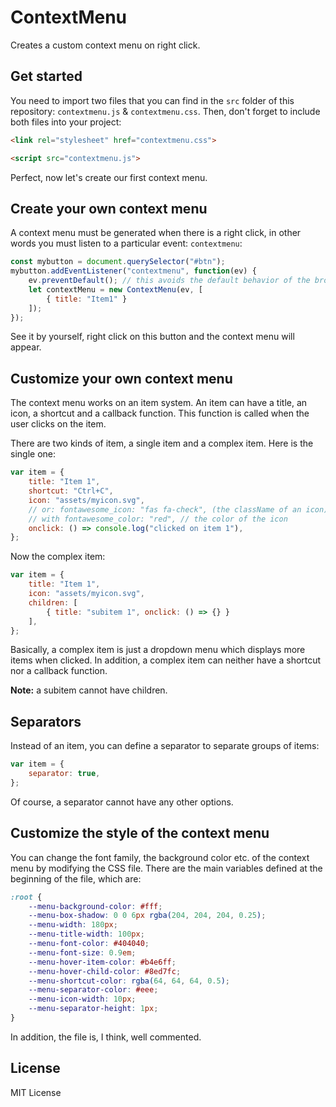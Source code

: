 # ContextMenu

Creates a custom context menu on right click.

## Get started

You need to import two files that you can find in the `src` folder of this repository: `contextmenu.js` & `contextmenu.css`. Then, don't forget to include both files into your project:

```html
<link rel="stylesheet" href="contextmenu.css">
```

```html
<script src="contextmenu.js">
```

Perfect, now let's create our first context menu.

## Create your own context menu

A context menu must be generated when there is a right click, in other words you must listen to a particular event: `contextmenu`:

```javascript
const mybutton = document.querySelector("#btn");
mybutton.addEventListener("contextmenu", function(ev) {
    ev.preventDefault(); // this avoids the default behavior of the browser
    let contextMenu = new ContextMenu(ev, [
        { title: "Item1" }
    ]);
});
```

See it by yourself, right click on this button and the context menu will appear.

## Customize your own context menu

The context menu works on an item system. An item can have a title, an icon, a shortcut and a callback function. This function is called when the user clicks on the item.

There are two kinds of item, a single item and a complex item. Here is the single one:

```javascript
var item = {
    title: "Item 1",
    shortcut: "Ctrl+C",
    icon: "assets/myicon.svg",
    // or: fontawesome_icon: "fas fa-check", (the className of an icon)
    // with fontawesome_color: "red", // the color of the icon
    onclick: () => console.log("clicked on item 1"),
};
```

Now the complex item:

```javascript
var item = {
    title: "Item 1",
    icon: "assets/myicon.svg",
    children: [
        { title: "subitem 1", onclick: () => {} }
    ],
};
```

Basically, a complex item is just a dropdown menu which displays more items when clicked. In addition, a complex item can neither have a shortcut nor a callback function.

**Note:** a subitem cannot have children.

## Separators

Instead of an item, you can define a separator to separate groups of items:

```javascript
var item = {
    separator: true,
};
```

Of course, a separator cannot have any other options.

## Customize the style of the context menu

You can change the font family, the background color etc. of the context menu by modifying the CSS file. There are the main variables defined at the beginning of the file, which are:

```css
:root {
	--menu-background-color: #fff;
	--menu-box-shadow: 0 0 6px rgba(204, 204, 204, 0.25);
	--menu-width: 180px;
	--menu-title-width: 100px;
	--menu-font-color: #404040;
	--menu-font-size: 0.9em;
	--menu-hover-item-color: #b4e6ff;
	--menu-hover-child-color: #8ed7fc;
	--menu-shortcut-color: rgba(64, 64, 64, 0.5);
	--menu-separator-color: #eee;
	--menu-icon-width: 10px;
	--menu-separator-height: 1px;
}
```

In addition, the file is, I think, well commented.

## License

MIT License